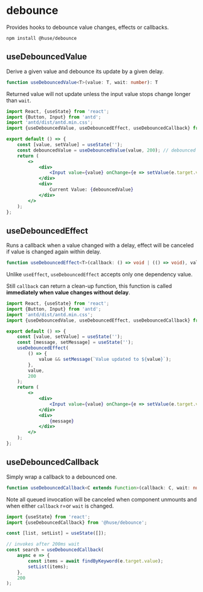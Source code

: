 # debounce

Provides hooks to debounce value changes, effects or callbacks.

```shell
npm install @huse/debounce
```

## useDebouncedValue

Derive a given value and debounce its update by a given delay.

```typescript
function useDebouncedValue<T>(value: T, wait: number): T
```

Returned value will not update unless the input value stops change longer than `wait`.

```jsx
import React, {useState} from 'react';
import {Button, Input} from 'antd';
import 'antd/dist/antd.min.css';
import {useDebouncedValue, useDebouncedEffect, useDebouncedCallback} from '@huse/debounce';

export default () => {
    const [value, setValue] = useState('');
    const debouncedValue = useDebouncedValue(value, 200); // debounced update 200ms
    return (
        <>
            <div>
                <Input value={value} onChange={e => setValue(e.target.value)} />
            </div>
            <div>
                Current Value: {debouncedValue}
            </div>
        </>
    );
};
```

## useDebouncedEffect

Runs a callback when a value changed with a delay, effect will be canceled if value is changed again within delay.

```typescript
function useDebouncedEffect<T>(callback: () => void | (() => void), value: T, wait: number): void
```

Unlike `useEffect`, `useDebouncedEffect` accepts only one dependency value.

Still `callback` can return a clean-up function, this function is called **immediately when value changes without delay**.

```jsx
import React, {useState} from 'react';
import {Button, Input} from 'antd';
import 'antd/dist/antd.min.css';
import {useDebouncedValue, useDebouncedEffect, useDebouncedCallback} from '@huse/debounce';

export default () => {
    const [value, setValue] = useState('');
    const [message, setMessage] = useState('');
    useDebouncedEffect(
        () => {
            value && setMessage(`Value updated to ${value}`);
        },
        value,
        200
    );
    return (
        <>
            <div>
                <Input value={value} onChange={e => setValue(e.target.value)} />
            </div>
            <div>
                {message}
            </div>
        </>
    );
};
```

## useDebouncedCallback

Simply wrap a callback to a debounced one.

```typescript
function useDebouncedCallback<C extends Function>(callback: C, wait: number): C
```

Note all queued invocation will be canceled when component unmounts and when either `callback` r=or `wait` is changed.

```javascript
import {useState} from 'react';
import {useDebouncedCallback} from '@huse/debounce';

const [list, setList] = useState([]);

// invokes after 200ms wait
const search = useDebouncedCallback(
    async e => {
        const items = await findByKeyword(e.target.value);
        setList(items);
    },
    200
);
```
